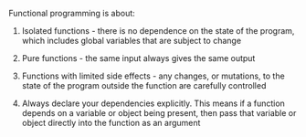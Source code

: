 Functional programming is about:

1) Isolated functions - there is no dependence on the state of the program, which includes global variables that are subject to change

2) Pure functions - the same input always gives the same output

3) Functions with limited side effects - any changes, or mutations, to the state of the program outside the function are carefully controlled

4) Always declare your dependencies explicitly. This means if a function depends on a variable or object being present, then pass that variable or object directly into the function as an argument
